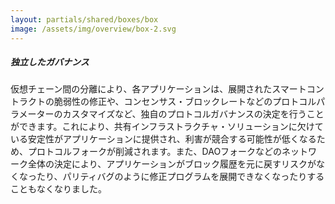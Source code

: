 ```yaml
---
layout: partials/shared/boxes/box
image: /assets/img/overview/box-2.svg
---
```


##### 独立したガバナンス

仮想チェーン間の分離により、各アプリケーションは、展開されたスマートコントラクトの脆弱性の修正や、コンセンサス・ブロックレートなどのプロトコルパラメーターのカスタマイズなど、独自のプロトコルガバナンスの決定を行うことができます。これにより、共有インフラストラクチャ・ソリューションに欠けている安定性がアプリケーションに提供され、利害が競合する可能性が低くなるため、プロトコルフォークが削減されます。また、DAOフォークなどのネットワーク全体の決定により、アプリケーションがブロック履歴を元に戻すリスクがなくなったり、パリティバグのように修正プログラムを展開できなくなったりすることもなくなりました。
